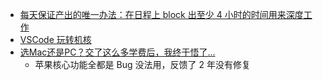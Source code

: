 - [每天保证产出的唯一办法：在日程上 block 出至少 4 小时的时间用来深度工作](https://twitter.com/Tisoga/status/1608696495276191744)
- [VSCode 玩转机核](https://github.com/yihong0618/vscode-gcores)
- [选Mac还是PC？交了这么多学费后，我终于悟了...](https://youtu.be/DIq0g3bZ7Bk)
	- 苹果核心功能全都是 Bug 没法用，反馈了 2 年没有修复